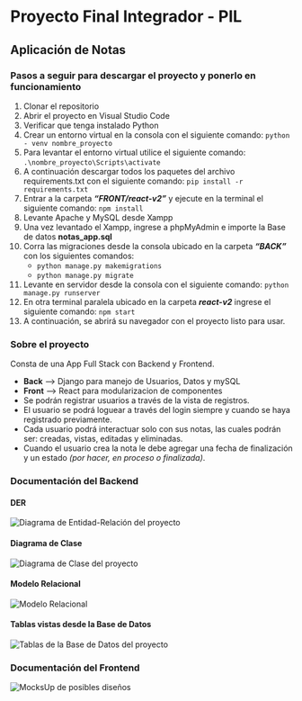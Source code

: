 # Proyecto Final Integrador - PIL
## Aplicación de Notas
### Pasos a seguir para descargar el proyecto y ponerlo en funcionamiento
1. Clonar el repositorio
2. Abrir el proyecto en Visual Studio Code
3. Verificar que tenga instalado Python
4. Crear un entorno virtual en la consola con el siguiente comando: `python - venv nombre_proyecto` 
5. Para levantar el entorno virtual utilice el siguiente comando: `.\nombre_proyecto\Scripts\activate`
6. A continuación descargar todos los paquetes del archivo requirements.txt con el siguiente comando: `pip install -r requirements.txt`
7. Entrar a la carpeta ***“FRONT/react-v2”*** y ejecute en la terminal el siguiente comando: `npm install`
8. Levante Apache y MySQL desde Xampp
9. Una vez levantado el Xampp, ingrese a phpMyAdmin e importe la Base de datos **notas_app.sql**
10. Corra las migraciones desde la consola ubicado en la carpeta ***“BACK”*** con los siguientes comandos:
    - `python manage.py makemigrations`
    - `python manage.py migrate`
11. Levante en servidor desde la consola con el siguiente comando: `python manage.py runserver`
12. En otra terminal paralela ubicado en la carpeta ***react-v2*** ingrese el siguiente comando: `npm start`
13. A continuación, se abrirá su navegador con el proyecto listo para usar.
 
### Sobre el proyecto
Consta de una App Full Stack con Backend y Frontend.
+ **Back** --> Django para manejo de Usuarios, Datos y mySQL
+ **Front** --> React para modularizacion de componentes
+ Se podrán registrar usuarios a través de la vista de registros.
+ El usuario se podrá loguear a través del login siempre y cuando se haya registrado previamente. 
+ Cada usuario podrá interactuar solo con sus notas, las cuales podrán ser: creadas, vistas, editadas y eliminadas.
+ Cuando el usuario crea la nota le debe agregar una fecha de finalización y un estado *(por hacer, en proceso o finalizada)*.
### Documentación del Backend
#### DER
![Diagrama de Entidad-Relación del proyecto](https://github.com/Uziano/ISPC_RD/tree/main/FRONT/react-v2/src/assets/DER.png)
#### Diagrama de Clase 
![Diagrama de Clase del proyecto](https://github.com/Uziano/ISPC_RD/tree/main/FRONT/react-v2/src/assets/diagramaDeClase.png)
#### Modelo Relacional
![Modelo Relacional](https://github.com/Uziano/ISPC_RD/tree/main/FRONT/react-v2/src/assets/modeloRelacional.png)
#### Tablas vistas desde la Base de Datos
![Tablas de la Base de Datos del proyecto](https://github.com/Uziano/ISPC_RD/tree/main/FRONT/react-v2/src/assets/BD.jpg)


### Documentación del Frontend
![MocksUp de posibles diseños](https://github.com/Uziano/ISPC_RD/tree/main/FRONT/react-v2/src/assets/posibleDiseño.png)


